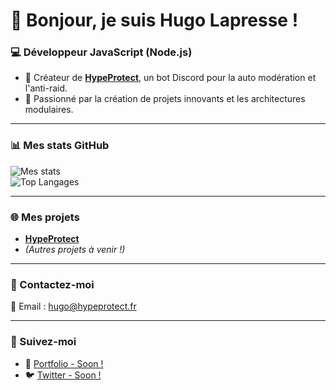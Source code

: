 # 👋 Bonjour, je suis Hugo Lapresse !  

### 💻 Développeur JavaScript (Node.js)  
- 🚀 Créateur de **[HypeProtect](https://hypeprotect.fr)**, un bot Discord pour la auto modération et l'anti-raid.  
- 🌟 Passionné par la création de projets innovants et les architectures modulaires.  

---

### 📊 Mes stats GitHub  
![Mes stats](https://github-readme-stats.vercel.app/api?username=HugoLapresse&show_icons=true&theme=radical)  
![Top Langages](https://github-readme-stats.vercel.app/api/top-langs/?username=HugoLapresse&layout=compact&theme=radical)  

---

### 🌐 Mes projets  
- **[HypeProtect](https://hypeprotect.fr)**  
- *(Autres projets à venir !)*  

---

### 💬 Contactez-moi  
📧 Email : [hugo@hypeprotect.fr](mailto:hugo@hypeprotect.fr)  

---

### 🔗 Suivez-moi  
- 🌟 [Portfolio - Soon !](https://exemple.com)
- 🐦 [Twitter - Soon !](https://x.com)  
